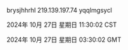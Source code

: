 brysjhhrhl 219.139.197.74 yqqlmgsycl

2024年 10月 27日 星期日 11:30:02 CST

2024年 10月 27日 星期日 03:30:02 GMT
